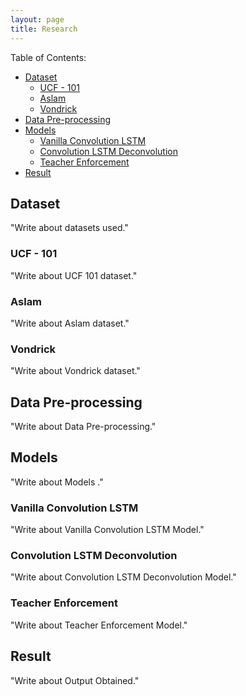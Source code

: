 ```yaml
---
layout: page
title: Research
---
```


<div class="post-content">
  <div class="post-content">
  <p>Table of Contents:</p>
  <ul>
    <li>
      <a href="#dataset">Dataset</a>
      <ul>
        <li>
          <a href="#ucf_101">UCF - 101</a>
        </li>
        <li>
          <a href="#aslam">Aslam</a>
        </li>
        <li>
          <a href="#vondrick">Vondrick</a>
        </li>
      </ul>
    </li>
    <li>
      <a href="#preprocess">Data Pre-processing</a>
    </li>
    <li>
      <a href="#models">Models</a>
      <ul>
        <li>
          <a href="#vanilla">Vanilla Convolution LSTM</a>
        </li>
        <li>
          <a href="#conv-lstm-deconv">Convolution LSTM Deconvolution</a>
        </li>
        <li>
          <a href="#teacher">Teacher Enforcement</a>
        </li>
      </ul>
    </li>
    <li>
      <a href="#output">Result</a>
    </li>
  </ul>

  <p>
    <a name="dataset"></a>
  </p>
  <h2 id="dataset">Dataset</h2>
  <p>"Write about datasets used."</p>

  <p>
    <a name="ucf_101"></a>
  </p>
  <h3 id="ucf_101">UCF - 101</h3>
  <p>"Write about UCF 101 dataset."</p>

  <p>
    <a name="aslam"></a>
  </p>
  <h3 id="aslam">Aslam</h3>
  <p>"Write about Aslam dataset."</p>

  <p>
    <a name="vondrick"></a>
  </p>
  <h3 id="vondrick">Vondrick</h3>
  <p>"Write about Vondrick dataset."</p>

  <p>
    <a name="preprocess"></a>
  </p>
  <h2 id="preprocess">Data Pre-processing</h2>
  <p>"Write about Data Pre-processing."</p>

  <p>
    <a name="models"></a>
  </p>
  <h2 id="models">Models</h2>
  <p>"Write about Models ."</p>

  <p>
    <a name="vanilla"></a>
  </p>
  <h3 id="vanilla">Vanilla Convolution LSTM</h3>
  <p>"Write about Vanilla Convolution LSTM Model."</p>

  <p>
    <a name="conv-lstm-deconv"></a>
  </p>
  <h3 id="conv-lstm-deconv">Convolution LSTM Deconvolution</h3>
  <p>"Write about Convolution LSTM Deconvolution Model."</p>

  <p>
    <a name="teacher"></a>
  </p>
  <h3 id="teacher">Teacher Enforcement</h3>
  <p>"Write about Teacher Enforcement Model."</p>

  <p>
    <a name="output"></a>
  </p>
  <h2 id="output">Result</h2>
  <p>"Write about Output Obtained."</p>

</div>

</div>

